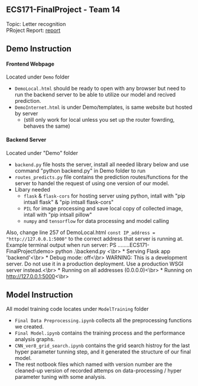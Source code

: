 ## ECS171-FinalProject - Team 14
Topic: Letter recognition</br>
PRoject Report: [report]()

## Demo Instruction
#### Frontend Webpage
Located under `Demo` folder
- `DemoLocal.html` should be ready to open with any browser but need to run the backend server to be able to utilize our model and recived prediction.
- `DemoInternet.html` is under Demo/templates, is same website but hosted by server 
  - (still only work for local unless you set up the router fowrding, behaves the same)

#### Backend Server
Located under "Demo" folder
- `backend.py` file hosts the server, install all needed library below and use command "python backend.py" in Demo folder to run
- `routes_predicts.py` file contains the prediction routes/functions for the server to handel the request of using one version of our model.
- Libary needed
  - `flask` & `flask-cors` for hosting server using python, intall with "pip intsall flask" & "pip intsall flask-cors"
  - `PIL` for image processing and save local copy of collected image, intall with "pip intsall pillow"
  - `numpy` and `tensorflow` for data processing and model calling

Also, change line 257 of DemoLocal.html `const IP_address = "http://127.0.0.1:5000"` to the correct address that server is running at.
Example terminal output when run server:
PS ........ECS171-FinalProject\demo> python .\backend.py <\br>
 \* Serving Flask app 'backend'<\br>
 \* Debug mode: off<\br>
WARNING: This is a development server. Do not use it in a production deployment. Use a production WSGI server instead.<\br>
 \* Running on all addresses (0.0.0.0)<\br>
 \* Running on http://127.0.0.1:5000<\br>


## Model Instruction
All model training code locates under `ModelTraining` folder
- `Final Data Preprocessing.ipynb` collects all the preprocessing functions we created.
- `Final Model.ipynb` contains the training process and the performance analysis graphs.
- `CNN_ver8_grid_search.ipynb` contains the grid search histroy for the last hyper parameter tunning step, and it generated the structure of our final model.
- The rest notbook files which named with version number are the cleaned-up version of recorded attemps on data-processing / hyper parameter tuning with some analysis.
